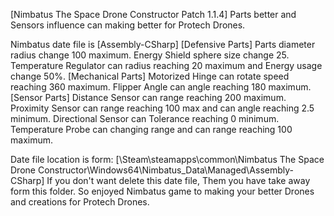 [Nimbatus The Space Drone Constructor Patch 1.1.4]
Parts better and Sensors influence can making better for Protech Drones.

Nimbatus date file is [Assembly-CSharp]
[Defensive Parts]
Parts diameter radius change 100 maximum.
Energy Shield sphere size change 25.
Temperature Regulator can radius reaching 20 maximum and Energy usage change 50%.
[Mechanical Parts]
Motorized Hinge can rotate speed reaching 360 maximum.
Flipper Angle can angle reaching 180 maximum.
[Sensor Parts]
Distance Sensor can range reaching 200 maximum.
Proximity Sensor can range reaching 100 max and can angle reaching 2.5 minimum.
Directional Sensor can Tolerance reaching 0 minimum.
Temperature Probe can changing range and can range reaching 100 maximum.

Date file location is form: [\Steam\steamapps\common\Nimbatus The Space Drone Constructor\Windows64\Nimbatus_Data\Managed\Assembly-CSharp]
If you don't want delete this date file, Them you have take away form this folder.
So enjoyed Nimbatus game to making your better Drones and creations for Protech Drones.
